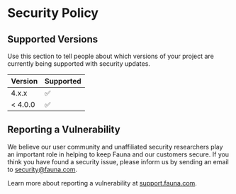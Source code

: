 # Security Policy

## Supported Versions

Use this section to tell people about which versions of your project are
currently being supported with security updates.

| Version | Supported          |
| ------- | ------------------ |
| 4.x.x   | :white_check_mark: |
| < 4.0.0 | :white_check_mark: |

## Reporting a Vulnerability

We believe our user community and unaffiliated security researchers play an important role in
helping to keep Fauna and our customers secure. If you think you have found a security issue,
please inform us by sending an email to security@fauna.com.

Learn more about reporting a vulnerability at [support.fauna.com](https://support.fauna.com/hc/en-us/articles/4449808041115-How-do-I-report-a-vulnerability).
